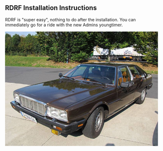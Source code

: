 ## RDRF Installation Instructions 

RDRF is "super easy", nothing to do after the installation. You can immediately go for a ride with the  new Admins youngtimer.

![FINAL](install-screen-final.jpg)
